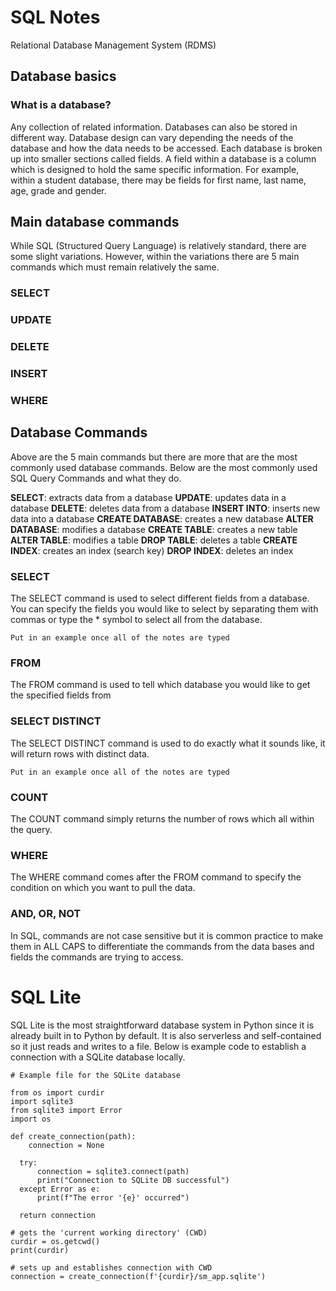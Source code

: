 # SQL Notes

Relational Database Management System (RDMS)
## Database basics

### What is a database?
Any collection of related information. Databases can also be stored in different way. Database design can vary depending the needs of the database and how the data needs to be accessed. Each database is broken up into smaller sections called fields. A field within a database is a column which is designed to hold the same specific information. For example, within a student database, there may be fields for first name, last name, age, grade and gender.

## Main database commands
While SQL (Structured Query Language) is relatively standard, there are some slight variations. However, within the variations there are 5 main commands which must remain relatively the same.

### SELECT

### UPDATE

### DELETE

### INSERT

### WHERE

## Database Commands
Above are the 5 main commands but there are more that are the most commonly used database commands. Below are the most commonly used SQL Query Commands and what they do.

**SELECT**: extracts data from a database
**UPDATE**: updates data in a database
**DELETE**: deletes data from a database
**INSERT INTO**: inserts new data into a database
**CREATE DATABASE**: creates a new database
**ALTER DATABASE**: modifies a database
**CREATE TABLE**: creates a new table
**ALTER TABLE**: modifies a table
**DROP TABLE**: deletes a table
**CREATE INDEX**: creates an index (search key)
**DROP INDEX**: deletes an index

### SELECT 
The SELECT command is used to select different fields from a database. You can specify the fields you would like to select by separating them with commas or type the * symbol to select all from the database.

    Put in an example once all of the notes are typed
    
### FROM
The FROM command is used to tell which database you would like to get the specified fields from
    
### SELECT DISTINCT
The SELECT DISTINCT command is used to do exactly what it sounds like, it will return rows with distinct data.

    Put in an example once all of the notes are typed

### COUNT
The COUNT command simply returns the number of rows which all within the query.

### WHERE
The WHERE command comes after the FROM command to specify the condition on which you want to pull the data.

### AND, OR, NOT
In SQL, commands are not case sensitive but it is common practice to make them in ALL CAPS to differentiate the commands from the data bases and fields the commands are trying to access.



# SQL Lite
SQL Lite is the most straightforward database system in Python since it is already built in to Python by default. It is also serverless and self-contained so it just reads and writes to a file. Below is example code to establish a connection with a SQLite database locally.

    # Example file for the SQLite database

    from os import curdir
    import sqlite3
    from sqlite3 import Error
    import os

    def create_connection(path):
        connection = None

      try:
          connection = sqlite3.connect(path)
          print("Connection to SQLite DB successful")
      except Error as e:
          print(f"The error '{e}' occurred")

      return connection

    # gets the 'current working directory' (CWD)
    curdir = os.getcwd()
    print(curdir)

    # sets up and establishes connection with CWD
    connection = create_connection(f'{curdir}/sm_app.sqlite')
